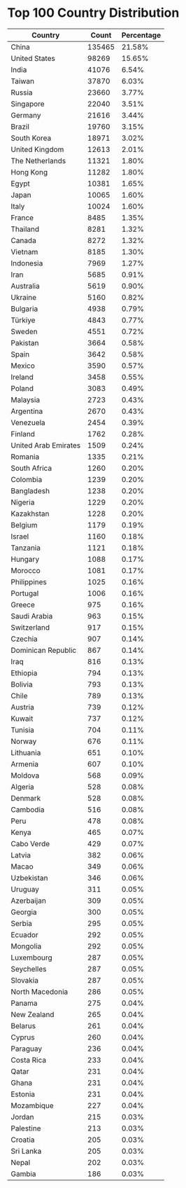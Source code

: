 # Top 100 Country Distribution
| Country | Count | Percentage |
|----|----|----|
| China | 135465 | 21.58% |
| United States | 98269 | 15.65% |
| India | 41076 | 6.54% |
| Taiwan | 37870 | 6.03% |
| Russia | 23660 | 3.77% |
| Singapore | 22040 | 3.51% |
| Germany | 21616 | 3.44% |
| Brazil | 19760 | 3.15% |
| South Korea | 18971 | 3.02% |
| United Kingdom | 12613 | 2.01% |
| The Netherlands | 11321 | 1.80% |
| Hong Kong | 11282 | 1.80% |
| Egypt | 10381 | 1.65% |
| Japan | 10065 | 1.60% |
| Italy | 10024 | 1.60% |
| France | 8485 | 1.35% |
| Thailand | 8281 | 1.32% |
| Canada | 8272 | 1.32% |
| Vietnam | 8185 | 1.30% |
| Indonesia | 7969 | 1.27% |
| Iran | 5685 | 0.91% |
| Australia | 5619 | 0.90% |
| Ukraine | 5160 | 0.82% |
| Bulgaria | 4938 | 0.79% |
| Türkiye | 4843 | 0.77% |
| Sweden | 4551 | 0.72% |
| Pakistan | 3664 | 0.58% |
| Spain | 3642 | 0.58% |
| Mexico | 3590 | 0.57% |
| Ireland | 3458 | 0.55% |
| Poland | 3083 | 0.49% |
| Malaysia | 2723 | 0.43% |
| Argentina | 2670 | 0.43% |
| Venezuela | 2454 | 0.39% |
| Finland | 1762 | 0.28% |
| United Arab Emirates | 1509 | 0.24% |
| Romania | 1335 | 0.21% |
| South Africa | 1260 | 0.20% |
| Colombia | 1239 | 0.20% |
| Bangladesh | 1238 | 0.20% |
| Nigeria | 1229 | 0.20% |
| Kazakhstan | 1228 | 0.20% |
| Belgium | 1179 | 0.19% |
| Israel | 1160 | 0.18% |
| Tanzania | 1121 | 0.18% |
| Hungary | 1088 | 0.17% |
| Morocco | 1081 | 0.17% |
| Philippines | 1025 | 0.16% |
| Portugal | 1006 | 0.16% |
| Greece | 975 | 0.16% |
| Saudi Arabia | 963 | 0.15% |
| Switzerland | 917 | 0.15% |
| Czechia | 907 | 0.14% |
| Dominican Republic | 867 | 0.14% |
| Iraq | 816 | 0.13% |
| Ethiopia | 794 | 0.13% |
| Bolivia | 793 | 0.13% |
| Chile | 789 | 0.13% |
| Austria | 739 | 0.12% |
| Kuwait | 737 | 0.12% |
| Tunisia | 704 | 0.11% |
| Norway | 676 | 0.11% |
| Lithuania | 651 | 0.10% |
| Armenia | 607 | 0.10% |
| Moldova | 568 | 0.09% |
| Algeria | 528 | 0.08% |
| Denmark | 528 | 0.08% |
| Cambodia | 516 | 0.08% |
| Peru | 478 | 0.08% |
| Kenya | 465 | 0.07% |
| Cabo Verde | 429 | 0.07% |
| Latvia | 382 | 0.06% |
| Macao | 349 | 0.06% |
| Uzbekistan | 346 | 0.06% |
| Uruguay | 311 | 0.05% |
| Azerbaijan | 309 | 0.05% |
| Georgia | 300 | 0.05% |
| Serbia | 295 | 0.05% |
| Ecuador | 292 | 0.05% |
| Mongolia | 292 | 0.05% |
| Luxembourg | 287 | 0.05% |
| Seychelles | 287 | 0.05% |
| Slovakia | 287 | 0.05% |
| North Macedonia | 286 | 0.05% |
| Panama | 275 | 0.04% |
| New Zealand | 265 | 0.04% |
| Belarus | 261 | 0.04% |
| Cyprus | 260 | 0.04% |
| Paraguay | 236 | 0.04% |
| Costa Rica | 233 | 0.04% |
| Qatar | 231 | 0.04% |
| Ghana | 231 | 0.04% |
| Estonia | 231 | 0.04% |
| Mozambique | 227 | 0.04% |
| Jordan | 215 | 0.03% |
| Palestine | 213 | 0.03% |
| Croatia | 205 | 0.03% |
| Sri Lanka | 205 | 0.03% |
| Nepal | 202 | 0.03% |
| Gambia | 186 | 0.03% |
